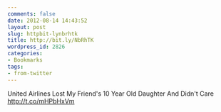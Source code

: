 ```yaml
---
comments: false
date: 2012-08-14 14:43:52
layout: post
slug: httpbit-lynbrhtk
title: http://bit.ly/NbRhTK
wordpress_id: 2826
categories:
- Bookmarks
tags:
- from-twitter
---
```


United Airlines Lost My Friend's 10 Year Old Daughter And Didn't Care http://t.co/mHPbHxVm
